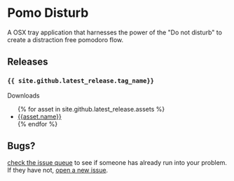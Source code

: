 Pomo Disturb
===

A OSX tray application that harnesses the power of the "Do not disturb" to create a distraction free pomodoro flow.

Releases
---

<article>
  <h3><code>{{ site.github.latest_release.tag_name}}</code></h3>
  <p>Downloads</p>
  <ul>
    {% for asset in site.github.latest_release.assets %}
      <li><a href="{{asset.browser_download_url}}">{{asset.name}}</a></li>
    {% endfor %}
  </ul>
</article>

Bugs?
---

[check the issue queue](https://github.com/NickTomlin/pomo-disturb/issues) to see if someone has already run into your problem. If they have not, [open a new issue](https://github.com/NickTomlin/pomo-disturb/issues/new).
